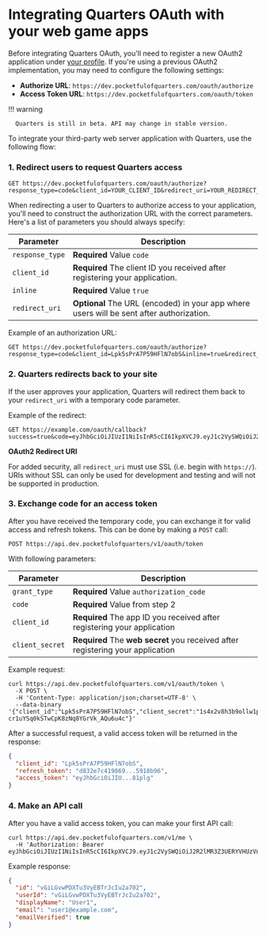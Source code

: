 # Integrating Quarters OAuth with your web game apps

Before integrating Quarters OAuth, you'll need to register a new OAuth2 application under [your profile](https://dev.pocketfulofquarters.com/apps/new). If you're using a previous OAuth2 implementation, you may need to configure the following settings:

* **Authorize URL**: `https://dev.pocketfulofquarters.com/oauth/authorize`
* **Access Token URL**: `https://dev.pocketfulofquarters.com/oauth/token`

!!! warning

      Quarters is still in beta. API may change in stable version.

To integrate your third-party web server application with Quarters, use the following flow:

### 1. Redirect users to request Quarters access

```CURL
GET https://dev.pocketfulofquarters.com/oauth/authorize?response_type=code&client_id=YOUR_CLIENT_ID&redirect_uri=YOUR_REDIRECT_URL&inline=true
```

When redirecting a user to Quarters to authorize access to your application, you'll need to construct the authorization URL with the correct parameters. Here's a list of parameters you should always specify:

| Parameter       | Description                                                                              |
| --------------- | ---------------------------------------------------------------------------------------- |
| `response_type` | **Required** Value `code`                                                                |
| `client_id`     | **Required** The client ID you received after registering your application.              |
| `inline`        | **Required** Value `true`                                                                |
| `redirect_uri`  | **Optional** The URL (encoded) in your app where users will be sent after authorization. |

Example of an authorization URL:

```CURL
GET https://dev.pocketfulofquarters.com/oauth/authorize?response_type=code&client_id=Lpk5sPrA7P59HFlN7obS&inline=true&redirect_uri=https%3A%2F%2Fexample.com%2Foauth%2Fcallback
```

### 2. Quarters redirects back to your site

If the user approves your application, Quarters will redirect them back to your `redirect_uri` with a temporary code parameter.

Example of the redirect:

```CURL
GET https://example.com/oauth/callback?success=true&code=eyJhbGciOiJIUzI1NiIsInR5cCI6IkpXVCJ9.eyJ1c2VySWQiOiJ2R2lMR3Z3UERYVHUzVnlFQlRySmNJdTJhNzAyIiwicmFuZG9tIjoiNmFkODI2ZjAtZDY1ZS0xMWU3LTg3Y2UtZjEyMTk1M2I0ZWQxIiwiYXBwSWQiOiJMcGs1c1ByQTdQNTlIRmxON29iUyIsInRva2VuVHlwZSI6Imp3dDphdXRob3JpemF0aW9uX2NvZGUiLCJpYXQiOjE1MTIxMDg2NjYsImV4cCI6MTUxMjEwODcyNn0.Pwl3Mt_RN5Qut5VpCshP32FkZ_lES84PrDnzIGDG8J0
```

**OAuth2 Redirect URI**

For added security, all `redirect_uri` must use SSL (i.e. begin with `https://`). URIs without SSL can only be used for development and testing and will not be supported in production.

### 3. Exchange code for an access token

After you have received the temporary code, you can exchange it for valid access and refresh tokens. This can be done by making a `POST` call:

```CURL
POST https://api.dev.pocketfulofquarters/v1/oauth/token
```

With following parameters:

| Parameter       | Description                                                                     |
| --------------- | ------------------------------------------------------------------------------- |
| `grant_type`    | **Required** Value `authorization_code`                                         |
| `code`          | **Required** Value from step 2                                                  |
| `client_id`     | **Required** The app ID you received after registering your application         |
| `client_secret` | **Required** The **web secret** you received after registering your application |

Example request:

```CURL
curl https://api.dev.pocketfulofquarters.com/v1/oauth/token \
  -X POST \
  -H 'Content-Type: application/json;charset=UTF-8' \
  --data-binary '{"client_id":"Lpk5sPrA7P59HFlN7obS","client_secret":"1s4x2v8h3b9ollw1pt2afj8knheamvmvv","grant_type":"authorization_code","code":"eyJhbGciOiJIUzI1NiIsInR5cCI6IkpXVCJ9.eyJ1c2VySWQiOiJ2R2lMR3Z3UERYVHUzVnlFQlRySmNJdTJhNzAyIiwicmFuZG9tIjoiMDgxMmMxNTAtZDY2NC0xMWU3LTg3Y2UtZjEyMTk1M2I0ZWQxIiwiYXBwSWQiOiJMcGs1c1ByQTdQNTlIRmxON29iUyIsInRva2VuVHlwZSI6Imp3dDphdXRob3JpemF0aW9uX2NvZGUiLCJpYXQiOjE1MTIxMTEwNzcsImV4cCI6MTUxMjExMTEzN30.Jljjd7yjk-cr1uYSq0kSTwCpK8zNq8YGrVk_AQu6u4c"}'
```

After a successful request, a valid access token will be returned in the response:

```json
{
  "client_id": "Lpk5sPrA7P59HFlN7obS",
  "refresh_token": "d832e7c419869...5918b96",
  "access_token": "eyJhbGciOiJIU...81plg"
}
```

### 4. Make an API call

After you have a valid access token, you can make your first API call:

```CURL
curl https://api.dev.pocketfulofquarters.com/v1/me \
  -H 'Authorization: Bearer eyJhbGciOiJIUzI1NiIsInR5cCI6IkpXVCJ9.eyJ1c2VySWQiOiJ2R2lMR3Z3UERYVHUzVnlFQlRySmNJdTJhNzAyIiwicmFuZG9tIjoiMWE5Njk3YzAtZDY2NC0xMWU3LTg3Y2UtZjEyMTk1M2I0ZWQxIiwiYXBwSWQiOiJMcGs1c1ByQTdQNTlIRmxON29iUyIsImFkbWluIjpmYWxzZSwiZGV2ZWxvcGVyIjpmYWxzZSwidG9rZW5UeXBlIjoiand0OnVzZXIiLCJpYXQiOjE1MTIxMTExMDgsImV4cCI6MTUxMjExMTcwOH0.PFlJjGoN3xza1Qk3ZIBaOzMPyYbrQvnjyvyvQf81plg'
```

Example response:

```json
{
  "id": "vGiLGvwPDXTu3VyEBTrJcIu2a702",
  "userId": "vGiLGvwPDXTu3VyEBTrJcIu2a702",
  "displayName": "User1",
  "email": "user1@example.com",
  "emailVerified": true
}
```
